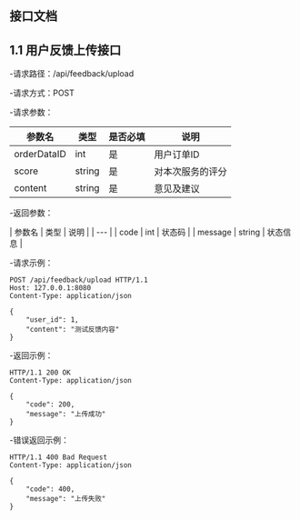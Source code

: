 ## 接口文档

## 1.1 用户反馈上传接口

-请求路径：/api/feedback/upload

-请求方式：POST

-请求参数：

| 参数名 | 类型 | 是否必填 | 说明 |
| ----- | ---- | -------| --- |
| orderDataID | int    | 是 | 用户订单ID |
| score       | string | 是 | 对本次服务的评分 |
| content     | string | 是 | 意见及建议 |

-返回参数：

| 参数名 | 类型 | 说明 |
| --- |
| code | int | 状态码 |
| message | string | 状态信息 |

-请求示例：

```
POST /api/feedback/upload HTTP/1.1
Host: 127.0.0.1:8080
Content-Type: application/json

{
    "user_id": 1,
    "content": "测试反馈内容"
}
```

-返回示例：

```
HTTP/1.1 200 OK
Content-Type: application/json

{
    "code": 200,
    "message": "上传成功"
}
``` 

-错误返回示例：

```
HTTP/1.1 400 Bad Request
Content-Type: application/json

{
    "code": 400,
    "message": "上传失败"
}
